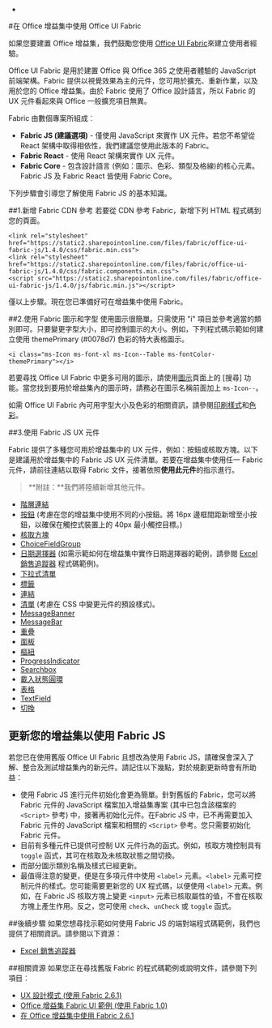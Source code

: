 -
#<a name="use-office-ui-fabric-in-office-add-ins"></a>在 Office 增益集中使用 Office UI Fabric

如果您要建置 Office 增益集，我們鼓勵您使用 [Office UI Fabric](https://dev.office.com/fabric)來建立使用者經驗。 

Office UI Fabric 是用於建置 Office 與 Office 365 之使用者體驗的 JavaScript 前端架構。Fabric 提供以視覺效果為主的元件，您可用於擴充、重新作業，以及用於您的 Office 增益集。由於 Fabric 使用了 Office 設計語言，所以 Fabric 的 UX 元件看起來與 Office 一般擴充項目無異。

Fabric 由數個專案所組成︰

- **Fabric JS (建議選項)** - 僅使用 JavaScript 來實作 UX 元件。若您不希望從 React 架構中取得相依性，我們建議您使用此版本的 Fabric。  
- **Fabric React** - 使用 React 架構來實作 UX 元件。
- **Fabric Core** - 包含設計語言 (例如：圖示、色彩、類型及格線)的核心元素。Fabric JS 及 Fabric React 皆使用 Fabric Core。 

下列步驟會引導您了解使用 Fabric JS 的基本知識。  

##<a name="1-add-the-fabric-cdn-references"></a>1.新增 Fabric CDN 參考
若要從 CDN 參考 Fabric，新增下列 HTML 程式碼到您的頁面。

    <link rel="stylesheet" href="https://static2.sharepointonline.com/files/fabric/office-ui-fabric-js/1.4.0/css/fabric.min.css">
    <link rel="stylesheet" href="https://static2.sharepointonline.com/files/fabric/office-ui-fabric-js/1.4.0/css/fabric.components.min.css">
    <script src="https://static2.sharepointonline.com/files/fabric/office-ui-fabric-js/1.4.0/js/fabric.min.js"></script>

僅以上步驟。現在您已準備好可在增益集中使用 Fabric。 

##<a name="2-use-fabric-icons-and-fonts"></a>2.使用 Fabric 圖示和字型
使用圖示很簡單。只需使用 "i" 項目並參考適當的類別即可。只要變更字型大小，即可控制圖示的大小。例如，下列程式碼示範如何建立使用 themePrimary (#0078d7) 色彩的特大表格圖示。 
   
    <i class="ms-Icon ms-font-xl ms-Icon--Table ms-fontColor-themePrimary"></i>

若要尋找 Office UI Fabric 中更多可用的圖示，請使用[圖示](https://dev.office.com/fabric#/styles/icons)頁面上的 [搜尋] 功能。當您找到要用於增益集內的圖示時，請務必在圖示名稱前面加上 `ms-Icon--`。 

如需 Office UI Fabric 內可用字型大小及色彩的相關資訊，請參閱[印刷樣式](https://dev.office.com/fabric#/styles/typography)和[色彩](https://dev.office.com/fabric#/styles/colors)。

##<a name="3-use-fabric-js-ux-components"></a>3.使用 Fabric JS UX 元件

Fabric 提供了多種您可用於增益集中的 UX 元件，例如：按鈕或核取方塊。以下是建議用於增益集中的 Fabric JS UX 元件清單。若要在增益集中使用任一 Fabric 元件，請前往連結以取得 Fabric 文件，接著依照**使用此元件**的指示進行。

> **附註：**我們將陸續新增其他元件。 

- [階層連結](https://dev.office.com/fabric-js/Components/Breadcrumb/Breadcrumb.html)
- [按鈕](https://dev.office.com/fabric-js/Components/Button/Button.html) (考慮在您的增益集中使用不同的小按鈕。將 16px 邊框間距新增至小按鈕，以確保在觸控式裝置上的 40px 最小觸控目標。)
- [核取方塊](https://dev.office.com/fabric-js/Components/CheckBox/CheckBox.html)
- [ChoiceFieldGroup](https://dev.office.com/fabric-js/Components/ChoiceFieldGroup/ChoiceFieldGroup.html)
- [日期選擇器](https://dev.office.com/fabric-js/Components/DatePicker/DatePicker.html) (如需示範如何在增益集中實作日期選擇器的範例，請參閱 [Excel 銷售追蹤器](https://github.com/OfficeDev/Excel-Add-in-JavaScript-SalesTracker) 程式碼範例)。
- [下拉式清單](https://dev.office.com/fabric-js/Components/Dropdown/Dropdown.html)
- [標籤](https://dev.office.com/fabric-js/Components/Label/Label.html)
- [連結](https://dev.office.com/fabric-js/Components/Link/Link.html)
- [清單](https://dev.office.com/fabric-js/Components/List/List.html) (考慮在 CSS 中變更元件的預設樣式)。
- [MessageBanner](https://dev.office.com/fabric-js/Components/MessageBanner/MessageBanner.html)
- [MessageBar](https://dev.office.com/fabric-js/Components/MessageBar/MessageBar.html)
- [重疊](https://dev.office.com/fabric-js/Components/Overlay/Overlay.html)
- [面板](https://dev.office.com/fabric-js/Components/Panel/Panel.html)
- [樞紐](https://dev.office.com/fabric-js/Components/Pivot/Pivot.html)
- [ProgressIndicator](https://dev.office.com/fabric-js/Components/ProgressIndicator/ProgressIndicator.html)
- [Searchbox](https://dev.office.com/fabric-js/Components/SearchBox/SearchBox.html)
- [載入狀態圓環](https://dev.office.com/fabric-js/Components/Spinner/Spinner.html)
- [表格](https://dev.office.com/fabric-js/Components/Table/Table.html)
- [TextField](https://dev.office.com/fabric-js/Components/TextField/TextField.html)
- [切換](https://dev.office.com/fabric-js/Components/Toggle/Toggle.html)
   
## <a name="updating-your-add-in-to-use-fabric-js"></a>更新您的增益集以使用 Fabric JS
若您已在使用舊版 Office UI Fabric 且想改為使用 Fabric JS，請確保會深入了解、整合及測試增益集內的新元件。請記住以下幾點，對於規劃更新時會有所助益：

- 使用 Fabric JS 進行元件初始化會更為簡單。針對舊版的 Fabric，您可以將 Fabric 元件的 JavaScript 檔案加入增益集專案 (其中已包含該檔案的 `<Script>` 參考) 中，接著再初始化元件。在Fabric JS 中，已不再需要加入 Fabric 元件的 JavaScript 檔案和相關的 `<Script>` 參考。您只需要初始化 Fabric 元件。   
- 目前有多種元件已提供可控制 UX 元件行為的函式。例如，核取方塊控制具有 `toggle` 函式，其可在核取及未核取狀態之間切換。 
- 而部分圖示類別名稱及樣式已經更新。
- 最值得注意的變更，便是在多項元件中使用 `<label>` 元素。`<label>` 元素可控制元件的樣式。您可能需要更新您的 UX 程式碼，以便使用 `<label>` 元素。例如，在 Fabric JS 核取方塊上變更 `<input>` 元素已核取屬性的值，不會在核取方塊上產生作用。反之，您可使用 `check`、`unCheck` 或 `toggle` 函式。   

##<a name="next-steps"></a>後續步驟
如果您想尋找示範如何使用 Fabric JS 的端對端程式碼範例，我們也提供了相關資訊。請參閱以下資源：

- [Excel 銷售追蹤器](https://github.com/OfficeDev/Excel-Add-in-JavaScript-SalesTracker) 

##<a name="related-resources"></a>相關資源
如果您正在尋找舊版 Fabric 的程式碼範例或說明文件，請參閱下列項目︰

- [UX 設計模式 (使用 Fabric 2.6.1)](https://github.com/OfficeDev/Office-Add-in-UX-Design-Patterns-Code) 
- [Office 增益集 Fabric UI 範例 (使用 Fabric 1.0)](https://github.com/OfficeDev/Office-Add-in-Fabric-UI-Sample) 
- [在 Office 增益集中使用 Fabric 2.6.1](https://dev.office.com/docs/add-ins/design/ui-elements/using-office-ui-fabric)
 

